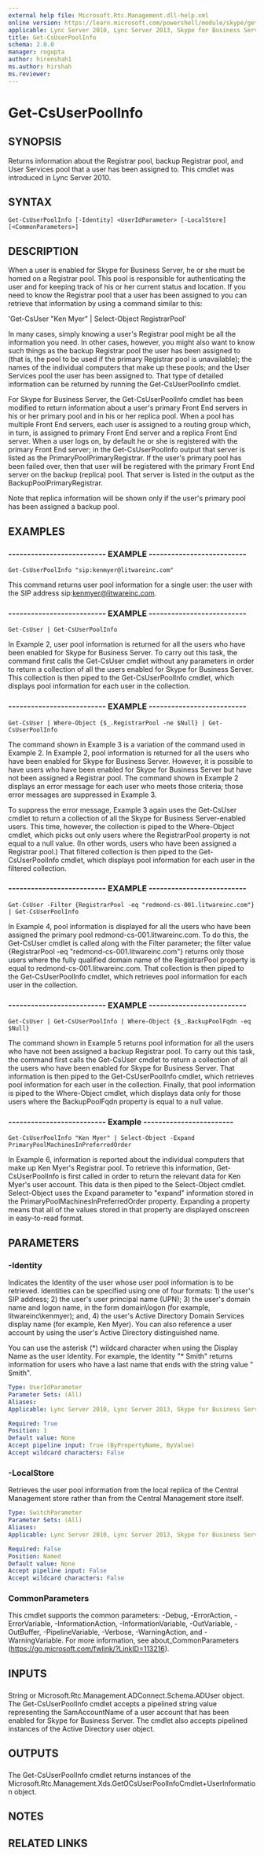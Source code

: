 ```yaml
---
external help file: Microsoft.Rtc.Management.dll-help.xml
online version: https://learn.microsoft.com/powershell/module/skype/get-csuserpoolinfo
applicable: Lync Server 2010, Lync Server 2013, Skype for Business Server 2015, Skype for Business Server 2019
title: Get-CsUserPoolInfo
schema: 2.0.0
manager: rogupta
author: hirenshah1
ms.author: hirshah
ms.reviewer:
---
```


# Get-CsUserPoolInfo

## SYNOPSIS
Returns information about the Registrar pool, backup Registrar pool, and User Services pool that a user has been assigned to.
This cmdlet was introduced in Lync Server 2010.



## SYNTAX

```
Get-CsUserPoolInfo [-Identity] <UserIdParameter> [-LocalStore] [<CommonParameters>]
```

## DESCRIPTION

When a user is enabled for Skype for Business Server, he or she must be homed on a Registrar pool.
This pool is responsible for authenticating the user and for keeping track of his or her current status and location.
If you need to know the Registrar pool that a user has been assigned to you can retrieve that information by using a command similar to this:

'Get-CsUser "Ken Myer" | Select-Object RegistrarPool'

In many cases, simply knowing a user's Registrar pool might be all the information you need.
In other cases, however, you might also want to know such things as the backup Registrar pool the user has been assigned to (that is, the pool to be used if the primary Registrar pool is unavailable); the names of the individual computers that make up these pools; and the User Services pool the user has been assigned to.
That type of detailed information can be returned by running the Get-CsUserPoolInfo cmdlet.

For Skype for Business Server, the Get-CsUserPoolInfo cmdlet has been modified to return information about a user's primary Front End servers in his or her primary pool and in his or her replica pool.
When a pool has multiple Front End servers, each user is assigned to a routing group which, in turn, is assigned to primary Front End server and a replica Front End server.
When a user logs on, by default he or she is registered with the primary Front End server; in the Get-CsUserPoolInfo output that server is listed as the PrimaryPoolPrimaryRegistrar.
If the user's primary pool has been failed over, then that user will be registered with the primary Front End server on the backup (replica) pool.
That server is listed in the output as the BackupPoolPrimaryRegistrar.

Note that replica information will be shown only if the user's primary pool has been assigned a backup pool.


## EXAMPLES


### -------------------------- EXAMPLE -------------------------- 
```
Get-CsUserPoolInfo "sip:kenmyer@litwareinc.com"
```
This command returns user pool information for a single user: the user with the SIP address sip:kenmyer@litwareinc.com.

### -------------------------- EXAMPLE -------------------------- 
```
Get-CsUser | Get-CsUserPoolInfo
```

In Example 2, user pool information is returned for all the users who have been enabled for Skype for Business Server.
To carry out this task, the command first calls the Get-CsUser cmdlet without any parameters in order to return a collection of all the users enabled for Skype for Business Server.
This collection is then piped to the Get-CsUserPoolInfo cmdlet, which displays pool information for each user in the collection.

### -------------------------- EXAMPLE -------------------------- 
```
Get-CsUser | Where-Object {$_.RegistrarPool -ne $Null} | Get-CsUserPoolInfo
```

The command shown in Example 3 is a variation of the command used in Example 2.
In Example 2, pool information is returned for all the users who have been enabled for Skype for Business Server.
However, it is possible to have users who have been enabled for Skype for Business Server but have not been assigned a Registrar pool.
The command shown in Example 2 displays an error message for each user who meets those criteria; those error messages are suppressed in Example 3.

To suppress the error message, Example 3 again uses the Get-CsUser cmdlet to return a collection of all the Skype for Business Server-enabled users.
This time, however, the collection is piped to the Where-Object cmdlet, which picks out only users where the RegistrarPool property is not equal to a null value.
(In other words, users who have been assigned a Registrar pool.) That filtered collection is then piped to the Get-CsUserPoolInfo cmdlet, which displays pool information for each user in the filtered collection.

### -------------------------- EXAMPLE -------------------------- 
```
Get-CsUser -Filter {RegistrarPool -eq "redmond-cs-001.litwareinc.com"} | Get-CsUserPoolInfo
```

In Example 4, pool information is displayed for all the users who have been assigned the primary pool redmond-cs-001.litwareinc.com.
To do this, the Get-CsUser cmdlet is called along with the Filter parameter; the filter value {RegistrarPool -eq "redmond-cs-001.litwareinc.com"} returns only those users where the fully qualified domain name of the RegistrarPool property is equal to redmond-cs-001.litwareinc.com.
That collection is then piped to the Get-CsUserPoolInfo cmdlet, which retrieves pool information for each user in the collection.


### -------------------------- EXAMPLE -------------------------- 
```
Get-CsUser | Get-CsUserPoolInfo | Where-Object {$_.BackupPoolFqdn -eq $Null}
```

The command shown in Example 5 returns pool information for all the users who have not been assigned a backup Registrar pool.
To carry out this task, the command first calls the Get-CsUser cmdlet to return a collection of all the users who have been enabled for Skype for Business Server.
That information is then piped to the Get-CsUserPoolInfo cmdlet, which retrieves pool information for each user in the collection.
Finally, that pool information is piped to the Where-Object cmdlet, which displays data only for those users where the BackupPoolFqdn property is equal to a null value.

### -------------------------- Example ------------------------
```
Get-CsUserPoolInfo "Ken Myer" | Select-Object -Expand PrimaryPoolMachinesInPreferredOrder
```

In Example 6, information is reported about the individual computers that make up Ken Myer's Registrar pool.
To retrieve this information, Get-CsUserPoolInfo is first called in order to return the relevant data for Ken Myer's user account.
This data is then piped to the Select-Object cmdlet.
Select-Object uses the Expand parameter to "expand" information stored in the PrimaryPoolMachinesInPreferredOrder property.
Expanding a property means that all of the values stored in that property are displayed onscreen in easy-to-read format.

## PARAMETERS

### -Identity
Indicates the Identity of the user whose user pool information is to be retrieved.
Identities can be specified using one of four formats: 1) the user's SIP address; 2) the user's user principal name (UPN); 3) the user's domain name and logon name, in the form domain\logon (for example, litwareinc\kenmyer); and, 4) the user's Active Directory Domain Services display name (for example, Ken Myer).
You can also reference a user account by using the user's Active Directory distinguished name.

You can use the asterisk (\*) wildcard character when using the Display Name as the user Identity.
For example, the Identity "\* Smith" returns information for users who have a last name that ends with the string value " Smith".



```yaml
Type: UserIdParameter
Parameter Sets: (All)
Aliases: 
Applicable: Lync Server 2010, Lync Server 2013, Skype for Business Server 2015, Skype for Business Server 2019

Required: True
Position: 1
Default value: None
Accept pipeline input: True (ByPropertyName, ByValue)
Accept wildcard characters: False
```

### -LocalStore
Retrieves the user pool information from the local replica of the Central Management store rather than from the Central Management store itself.



```yaml
Type: SwitchParameter
Parameter Sets: (All)
Aliases: 
Applicable: Lync Server 2010, Lync Server 2013, Skype for Business Server 2015, Skype for Business Server 2019

Required: False
Position: Named
Default value: None
Accept pipeline input: False
Accept wildcard characters: False
```

### CommonParameters
This cmdlet supports the common parameters: -Debug, -ErrorAction, -ErrorVariable, -InformationAction, -InformationVariable, -OutVariable, -OutBuffer, -PipelineVariable, -Verbose, -WarningAction, and -WarningVariable. For more information, see about_CommonParameters (https://go.microsoft.com/fwlink/?LinkID=113216).

## INPUTS

###  
String or Microsoft.Rtc.Management.ADConnect.Schema.ADUser object.
The Get-CsUserPoolInfo cmdlet accepts a pipelined string value representing the SamAccountName of a user account that has been enabled for Skype for Business Server.
The cmdlet also accepts pipelined instances of the Active Directory user object.

## OUTPUTS

###   
The Get-CsUserPoolInfo cmdlet returns instances of the Microsoft.Rtc.Management.Xds.GetOCsUserPoolInfoCmdlet+UserInformation object.

## NOTES

## RELATED LINKS
